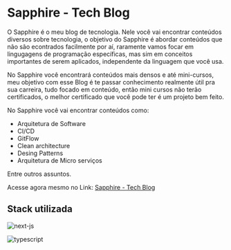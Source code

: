 # Sapphire - Tech Blog

O Sapphire é o meu blog de tecnologia. Nele você vai encontrar conteúdos diversos sobre tecnologia, o objetivo do Sapphire é abordar conteúdos que não são econtrados facilmente por aí, raramente vamos focar em lingugagens de programação específicas, mas sim em conceitos importantes de serem aplicados, independente da linguagem que você usa.

No Sapphire você encontrará conteúdos mais densos e até mini-cursos, meu objetivo com esse Blog é te passar conhecimento realmente útil pra sua carreira, tudo focado em conteúdo, então mini cursos não terão certificados, o melhor certificado que você pode ter é um projeto bem feito.

No Sapphire você vai encontrar conteúdos como:

- Arquitetura de Software
- CI/CD
- GitFlow
- Clean architecture
- Desing Patterns
- Arquitetura de Micro serviços

Entre outros assuntos.

Acesse agora mesmo no Link: [Sapphire - Tech Blog](http://google.com)

## Stack utilizada

![next-js](https://img.shields.io/badge/next.js-000000?style=for-the-badge&logo=nextdotjs&logoColor=white)

![typescript](https://img.shields.io/badge/TypeScript-007ACC?style=for-the-badge&logo=typescript&logoColor=white)